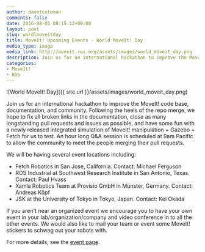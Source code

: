 ```yaml
---
author: davetcoleman
comments: false
date: 2016-08-05 08:15:12+00:00
layout: post
slug: wordlmoveitday
title: MoveIt! Upcoming Events - World MoveIt! Day
media_type: image
media_link: http://moveit.ros.org/assets/images/world_moveit_day.png
description: Join us for an international hackathon to improve the MoveIt! code base, documentation, and community.
categories:
- MoveIt!
- ROS
---
```


![World MoveIt! Day]({{ site.url }}/assets/images/world_moveit_day.png)

Join us for an international hackathon to improve the MoveIt! code base, documentation, and community. Following the heels of the repo merge, we hope to fix all broken links in the documentation, close as many longstanding pull requests and issues as possible, and have some fun with a newly released integrated simulation of MoveIt! manipulation + Gazebo + Fetch for us to test. An hour long Q&A session is scheduled at 9am Pacific to allow the community to meet the people merging their pull requests.

We will be having several event locations including:

- Fetch Robotics in San Jose, California. Contact: Michael Ferguson
- ROS Industrial at Southwest Research Institute in San Antonio, Texas. Contact: Paul Hvass
- Xamla Robotics Team at Provisio GmbH in Münster, Germany. Contact: Andreas Köpf
- JSK at the University of Tokyo in Tokyo, Japan. Contact: Kei Okada

If you aren't near an organized event we encourage you to have your own event in your lab/organization/company and video conference in to all the other events. We would also like to mail your team or event some MoveIt! stickers to schwag out your robots with.

For more details, see the [event page](/events/world-moveit-day/).
